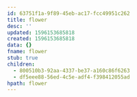 ```yaml
---
id: 63751f1a-9f89-45eb-ac17-fcc49951c262
title: flower
desc: ''
updated: 1596153685818
created: 1596153685818
data: {}
fname: flower
stub: true
children:
  - 800510b3-92aa-4337-be37-a160c86f6263
  - df5eee88-56ed-4c5e-adf4-f398412055ad
hpath: flower
---
```


